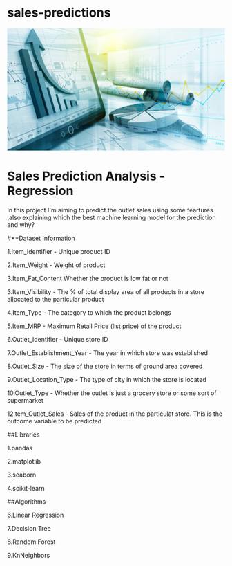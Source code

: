 # sales-predictions
![](https://github.com/JobinJose9660/sales-predictions/blob/main/sales-prediction-social-media.png)

 # Sales Prediction Analysis - Regression
  In this project I'm aiming to predict the outlet sales using some feartures ,also explaining which the best machine learning model for the prediction and why?
 
 
 
 
#**Dataset Information
 
 
1.Item_Identifier    -	Unique product ID

2.Item_Weight         -	Weight of product

3.Item_Fat_Content 	    Whether the product is low fat or not

3.Item_Visibility      -	The % of total display area of all products in a store allocated to the particular product

4.Item_Type -	The category to which the product belongs

5.Item_MRP -	Maximum Retail Price (list price) of the product

6.Outlet_Identifier -	Unique store ID

7.Outlet_Establishment_Year -	The year in which store was established

8.Outlet_Size -	The size of the store in terms of ground area covered

9.Outlet_Location_Type -	The type of city in which the store is located

10.Outlet_Type -	Whether the outlet is just a grocery store or some sort of supermarket

12.tem_Outlet_Sales -	Sales of the product in the particulat store. This is the outcome variable to be predicted



##Libraries

1.pandas

 2.matplotlib
 
3.seaborn

4.scikit-learn

##Algorithms

6.Linear Regression

7.Decision Tree

8.Random Forest

9.KnNeighbors



